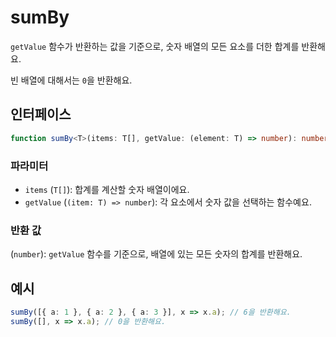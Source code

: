 # sumBy

`getValue` 함수가 반환하는 값을 기준으로, 숫자 배열의 모든 요소를 더한 합계를 반환해요.

빈 배열에 대해서는 `0`을 반환해요.

## 인터페이스

```typescript
function sumBy<T>(items: T[], getValue: (element: T) => number): number;
```

### 파라미터

- `items` (`T[]`): 합계를 계산할 숫자 배열이에요.
- `getValue` (`(item: T) => number`): 각 요소에서 숫자 값을 선택하는 함수예요.

### 반환 값

(`number`): `getValue` 함수를 기준으로, 배열에 있는 모든 숫자의 합계를 반환해요.

## 예시

```typescript
sumBy([{ a: 1 }, { a: 2 }, { a: 3 }], x => x.a); // 6을 반환해요.
sumBy([], x => x.a); // 0을 반환해요.
```
